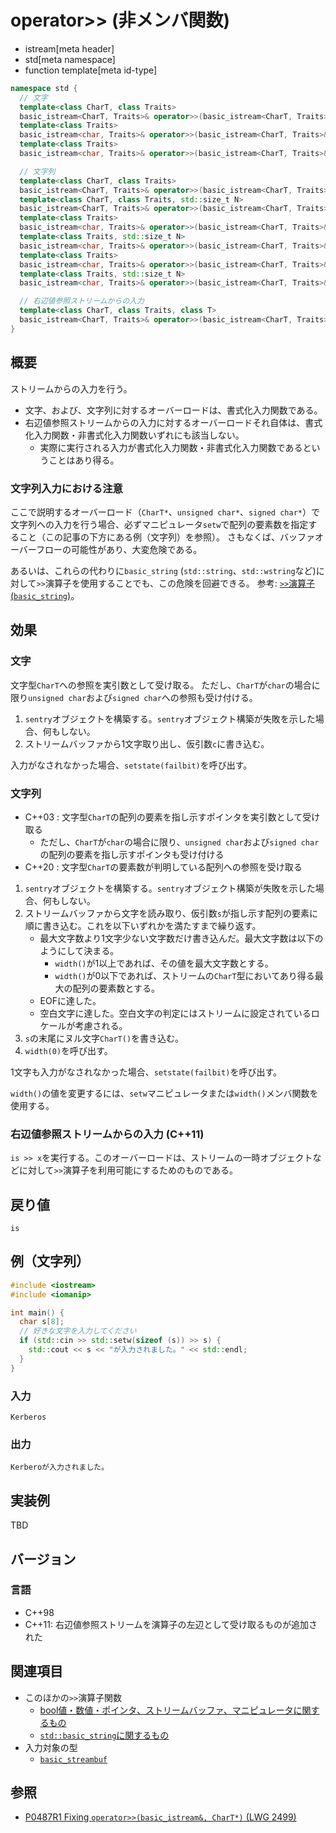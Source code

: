# operator>> (非メンバ関数)
* istream[meta header]
* std[meta namespace]
* function template[meta id-type]

```cpp
namespace std {
  // 文字
  template<class CharT, class Traits>
  basic_istream<CharT, Traits>& operator>>(basic_istream<CharT, Traits>& is, CharT& c);        // (1) C++03
  template<class Traits>
  basic_istream<char, Traits>& operator>>(basic_istream<CharT, Traits>& is, unsigned char& c); // (2) C++03
  template<class Traits>
  basic_istream<char, Traits>& operator>>(basic_istream<CharT, Traits>& is, signed char& c);   // (3) C++03

  // 文字列
  template<class CharT, class Traits>
  basic_istream<CharT, Traits>& operator>>(basic_istream<CharT, Traits>& is, CharT* c);             // (4) C++03
  template<class CharT, class Traits, std::size_t N>
  basic_istream<CharT, Traits>& operator>>(basic_istream<CharT, Traits>& is, CharT (&s)[N]);        // (4) C++20
  template<class Traits>
  basic_istream<char, Traits>& operator>>(basic_istream<CharT, Traits>& is, unsigned char* c);      // (5) C++03
  template<class Traits, std::size_t N>
  basic_istream<char, Traits>& operator>>(basic_istream<CharT, Traits>& is, unsigned char (&s)[N]); // (5) C++20
  template<class Traits>
  basic_istream<char, Traits>& operator>>(basic_istream<CharT, Traits>& is, signed char* c);        // (6) C++03
  template<class Traits, std::size_t N>
  basic_istream<char, Traits>& operator>>(basic_istream<CharT, Traits>& is, signed char (&s)[N]);   // (6) C++20

  // 右辺値参照ストリームからの入力
  template<class CharT, class Traits, class T>
  basic_istream<CharT, Traits>& operator>>(basic_istream<CharT, Traits>&& is, T& x);           // (7) C++11
}
```

## 概要

ストリームからの入力を行う。

- 文字、および、文字列に対するオーバーロードは、書式化入力関数である。
- 右辺値参照ストリームからの入力に対するオーバーロードそれ自体は、書式化入力関数・非書式化入力関数いずれにも該当しない。
    - 実際に実行される入力が書式化入力関数・非書式化入力関数であるということはあり得る。

### 文字列入力における注意

ここで説明するオーバーロード（`CharT*`、`unsigned char*`、`signed char*`）で文字列への入力を行う場合、必ずマニピュレータ`setw`で配列の要素数を指定すること（この記事の下方にある例（文字列）を参照）。
さもなくば、バッファオーバーフローの可能性があり、大変危険である。

あるいは、これらの代わりに`basic_string` (`std::string`、`std::wstring`など)に対して`>>`演算子を使用することでも、この危険を回避できる。
参考: [`>>`演算子 (`basic_string`)](../../string/basic_string/op_istream.md)。

## 効果

### 文字

文字型`CharT`への参照を実引数として受け取る。
ただし、`CharT`が`char`の場合に限り`unsigned char`および`signed char`への参照も受け付ける。

1. `sentry`オブジェクトを構築する。`sentry`オブジェクト構築が失敗を示した場合、何もしない。
1. ストリームバッファから1文字取り出し、仮引数`c`に書き込む。

入力がなされなかった場合、`setstate(failbit)`を呼び出す。

### 文字列

- C++03 : 文字型`CharT`の配列の要素を指し示すポインタを実引数として受け取る
    - ただし、`CharT`が`char`の場合に限り、`unsigned char`および`signed char`の配列の要素を指し示すポインタも受け付ける
- C++20 : 文字型`CharT`の要素数が判明している配列への参照を受け取る

1. `sentry`オブジェクトを構築する。`sentry`オブジェクト構築が失敗を示した場合、何もしない。
1. ストリームバッファから文字を読み取り、仮引数`s`が指し示す配列の要素に順に書き込む。これを以下いずれかを満たすまで繰り返す。
    - 最大文字数より1文字少ない文字数だけ書き込んだ。最大文字数は以下のようにして決まる。
        - `width()`が1以上であれば、その値を最大文字数とする。
        - `width()`が0以下であれば、ストリームの`CharT`型においてあり得る最大の配列の要素数とする。
    - EOFに達した。
    - 空白文字に達した。空白文字の判定にはストリームに設定されているロケールが考慮される。
1. `s`の末尾にヌル文字`CharT()`を書き込む。
1. `width(0)`を呼び出す。

1文字も入力がなされなかった場合、`setstate(failbit)`を呼び出す。

`width()`の値を変更するには、`setw`マニピュレータまたは`width()`メンバ関数を使用する。

### 右辺値参照ストリームからの入力 (C++11)

`is >> x`を実行する。このオーバーロードは、ストリームの一時オブジェクトなどに対して`>>`演算子を利用可能にするためのものである。


## 戻り値

`is`


## 例（文字列）
```cpp example
#include <iostream>
#include <iomanip>

int main() {
  char s[8];
  // 好きな文字を入力してください
  if (std::cin >> std::setw(sizeof (s)) >> s) {
    std::cout << s << "が入力されました。" << std::endl;
  }
}
```

### 入力
```
Kerberos
```

### 出力
```
Kerberoが入力されました。
```

## 実装例
TBD

## バージョン
### 言語
- C++98
- C++11: 右辺値参照ストリームを演算子の左辺として受け取るものが追加された

## 関連項目

- このほかの`>>`演算子関数
    - [bool値・数値・ポインタ、ストリームバッファ、マニピュレータに関するもの](op_istream.md)
    - [`std::basic_string`に関するもの](../../string/basic_string/op_istream.md)
- 入力対象の型
    - [`basic_streambuf`](../../streambuf/basic_streambuf.md)

## 参照
- [P0487R1 Fixing `operator>>(basic_istream&, CharT*)` (LWG 2499)](http://www.open-std.org/jtc1/sc22/wg21/docs/papers/2018/p0487r1.html)
